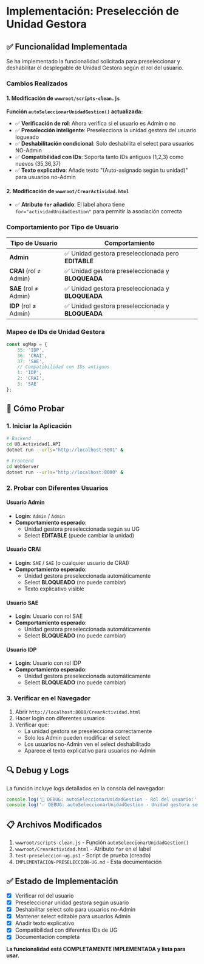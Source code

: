 # Implementación: Preselección de Unidad Gestora

## ✅ Funcionalidad Implementada

Se ha implementado la funcionalidad solicitada para preseleccionar y deshabilitar el desplegable de Unidad Gestora según el rol del usuario.

### Cambios Realizados

#### 1. Modificación de `wwwroot/scripts-clean.js`

**Función `autoSeleccionarUnidadGestion()` actualizada:**

- ✅ **Verificación de rol**: Ahora verifica si el usuario es Admin o no
- ✅ **Preselección inteligente**: Preselecciona la unidad gestora del usuario logueado
- ✅ **Deshabilitación condicional**: Solo deshabilita el select para usuarios NO-Admin
- ✅ **Compatibilidad con IDs**: Soporta tanto IDs antiguos (1,2,3) como nuevos (35,36,37)
- ✅ **Texto explicativo**: Añade texto "(Auto-asignado según tu unidad)" para usuarios no-Admin

#### 2. Modificación de `wwwroot/CrearActividad.html`

- ✅ **Atributo `for` añadido**: El label ahora tiene `for="actividadUnidadGestion"` para permitir la asociación correcta

### Comportamiento por Tipo de Usuario

| Tipo de Usuario | Comportamiento |
|-----------------|----------------|
| **Admin** | ✅ Unidad gestora preseleccionada pero **EDITABLE** |
| **CRAI** (rol ≠ Admin) | ✅ Unidad gestora preseleccionada y **BLOQUEADA** |
| **SAE** (rol ≠ Admin) | ✅ Unidad gestora preseleccionada y **BLOQUEADA** |
| **IDP** (rol ≠ Admin) | ✅ Unidad gestora preseleccionada y **BLOQUEADA** |

### Mapeo de IDs de Unidad Gestora

```javascript
const ugMap = { 
    35: 'IDP', 
    36: 'CRAI', 
    37: 'SAE',
    // Compatibilidad con IDs antiguos
    1: 'IDP', 
    2: 'CRAI', 
    3: 'SAE' 
};
```

## 🧪 Cómo Probar

### 1. Iniciar la Aplicación

```bash
# Backend
cd UB.Actividad1.API
dotnet run --urls="http://localhost:5001" &

# Frontend
cd WebServer
dotnet run --urls="http://localhost:8080" &
```

### 2. Probar con Diferentes Usuarios

#### Usuario Admin
- **Login**: `Admin` / `Admin`
- **Comportamiento esperado**: 
  - Unidad gestora preseleccionada según su UG
  - Select **EDITABLE** (puede cambiar la unidad)

#### Usuario CRAI
- **Login**: `SAE` / `SAE` (o cualquier usuario de CRAI)
- **Comportamiento esperado**:
  - Unidad gestora preseleccionada automáticamente
  - Select **BLOQUEADO** (no puede cambiar)
  - Texto explicativo visible

#### Usuario SAE
- **Login**: Usuario con rol SAE
- **Comportamiento esperado**:
  - Unidad gestora preseleccionada automáticamente
  - Select **BLOQUEADO** (no puede cambiar)

#### Usuario IDP
- **Login**: Usuario con rol IDP
- **Comportamiento esperado**:
  - Unidad gestora preseleccionada automáticamente
  - Select **BLOQUEADO** (no puede cambiar)

### 3. Verificar en el Navegador

1. Abrir `http://localhost:8080/CrearActividad.html`
2. Hacer login con diferentes usuarios
3. Verificar que:
   - La unidad gestora se preselecciona correctamente
   - Solo los Admin pueden modificar el select
   - Los usuarios no-Admin ven el select deshabilitado
   - Aparece el texto explicativo para usuarios no-Admin

## 🔍 Debug y Logs

La función incluye logs detallados en la consola del navegador:

```javascript
console.log('🎯 DEBUG: autoSeleccionarUnidadGestion - Rol del usuario:', userRole, 'Es Admin:', isAdmin);
console.log('✅ DEBUG: autoSeleccionarUnidadGestion - Unidad gestora seleccionada y bloqueada para usuario no-Admin:', ugCodigo);
```

## 📋 Archivos Modificados

1. `wwwroot/scripts-clean.js` - Función `autoSeleccionarUnidadGestion()`
2. `wwwroot/CrearActividad.html` - Atributo `for` en el label
3. `test-preseleccion-ug.ps1` - Script de prueba (creado)
4. `IMPLEMENTACION-PRESELECCION-UG.md` - Esta documentación

## ✅ Estado de Implementación

- [x] Verificar rol del usuario
- [x] Preseleccionar unidad gestora según usuario
- [x] Deshabilitar select solo para usuarios no-Admin
- [x] Mantener select editable para usuarios Admin
- [x] Añadir texto explicativo
- [x] Compatibilidad con diferentes IDs de UG
- [x] Documentación completa

**La funcionalidad está COMPLETAMENTE IMPLEMENTADA y lista para usar.**
